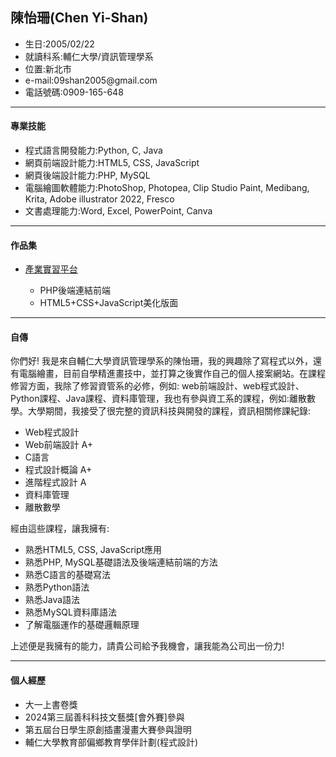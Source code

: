 

<!--
**Shan11111111/Shan11111111** is a ✨ _special_ ✨ repository because its `README.md` (this file) appears on your GitHub profile.

Here are some ideas to get you started:

- 🔭 I’m currently working on ...
- 🌱 I’m currently learning ...
- 👯 I’m looking to collaborate on ...
- 🤔 I’m looking for help with ...
- 💬 Ask me about ...
- 📫 How to reach me: ...
- 😄 Pronouns: ...
- ⚡ Fun fact: ...
-->
<h2>陳怡珊(Chen Yi-Shan)</h2>
<ul>
  <li>生日:2005/02/22</li>
  <li>就讀科系:輔仁大學/資訊管理學系</li>
  <li>位置:新北市</li>
  <li>e-mail:09shan2005@gmail.com</li>
  <li>電話號碼:0909-165-648</li>
</ul>

<hr>
<h4>專業技能</h4>
<ul>
  <li>程式語言開發能力:Python, C, Java</li>
  <li>網頁前端設計能力:HTML5, CSS, JavaScript</li>
  <li>網頁後端設計能力:PHP, MySQL</li>
  <li>電腦繪圖軟體能力:PhotoShop, Photopea, Clip Studio Paint, Medibang, Krita, Adobe  illustrator 2022, Fresco</li>
  <li>文書處理能力:Word, Excel, PowerPoint, Canva</li>
</ul>

<hr>
<h4>作品集</h4>
<ul>
  <li><a href="web後端期中作業(412402141陳怡珊+412402165陳相叡).zip">產業實習平台</a></li>
  <ul>
    <li>PHP後端連結前端</li>
    <li>HTML5+CSS+JavaScript美化版面</li>
  </ul>
  
</ul>

<hr>
<h4>自傳</h4>
<span>你們好! 我是來自輔仁大學資訊管理學系的陳怡珊，我的興趣除了寫程式以外，還有電腦繪畫，目前自學精進畫技中，並打算之後實作自己的個人接案網站。在課程修習方面，我除了修習資管系的必修，例如:
  web前端設計、web程式設計、Python課程、Java課程、資料庫管理，我也有參與資工系的課程，例如:離散數學。大學期間，我接受了很完整的資訊科技與開發的課程，資訊相關修課紀錄:</span>
  <ul>
    <li>Web程式設計</li>
    <li>Web前端設計 A+</li>
    <li>C語言</li>
    <li>程式設計概論 A+</li>
    <li>進階程式設計 A</li>
    <li>資料庫管理</li>
    <li>離散數學</li>
  </ul>
  <span>經由這些課程，讓我擁有:</span>
  <ul>
    <li>熟悉HTML5, CSS, JavaScript應用</li>
    <li>熟悉PHP, MySQL基礎語法及後端連結前端的方法</li>
    <li>熟悉C語言的基礎寫法</li>
    <li>熟悉Python語法</li>
    <li>熟悉Java語法</li>
    <li>熟悉MySQL資料庫語法</li>
    <li>了解電腦運作的基礎邏輯原理</li>
  </ul>
<span>上述便是我擁有的能力，請貴公司給予我機會，讓我能為公司出一份力!</span>



<hr>
<h4>個人經歷</h4>
<ul>
  <li>大一上書卷獎</li>
  <li>2024第三屆善科科技文藝獎[會外賽]參與</li>
  <li>第五屆台日學生原創插畫漫畫大賽參與證明</li>
  <li>輔仁大學教育部偏鄉教育學伴計劃(程式設計)</li>
</ul>














